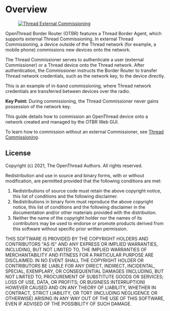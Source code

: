 # Overview

<figure class="attempt-right">
<a href="../../images/thread-commissioning.png">
  <img src="../../images/thread-commissioning.png" srcset="../../images/thread-commissioning.png 1x, ../../images/thread-commissioning_2x.png 2x" border="0" alt="Thread External Commissioning" /></a>
</figure>

OpenThread Border Router (OTBR) features a Thread Border Agent, which supports
external Thread Commissioning. In external Thread Commissioning, a device
outside of the Thread network (for example, a mobile phone) commissions new
devices onto the network.

The Thread Commissioner serves to authenticate a user (external Commissioner) or
a Thread device onto the Thread network. After authentication, the Commissioner
instructs the Border Router to transfer Thread network credentials, such as the
network key, to the device directly.

This is an example of in-band commissioning, where Thread network credentials
are transferred between devices over the radio.

**Key Point:** During commissioning, the Thread Commissioner never gains
possession of the network key.

This guide details how to commission an OpenThread device onto a network created
and managed by the OTBR Web GUI. 

To learn how to commission without an external Commissioner, see
[Thread Commissioning](../../build/commissioning.md).

## License

Copyright (c) 2021, The OpenThread Authors.
All rights reserved.

Redistribution and use in source and binary forms, with or without
modification, are permitted provided that the following conditions are met:
1. Redistributions of source code must retain the above copyright
   notice, this list of conditions and the following disclaimer.
2. Redistributions in binary form must reproduce the above copyright
   notice, this list of conditions and the following disclaimer in the
   documentation and/or other materials provided with the distribution.
3. Neither the name of the copyright holder nor the
   names of its contributors may be used to endorse or promote products
   derived from this software without specific prior written permission.

THIS SOFTWARE IS PROVIDED BY THE COPYRIGHT HOLDERS AND CONTRIBUTORS "AS IS"
AND ANY EXPRESS OR IMPLIED WARRANTIES, INCLUDING, BUT NOT LIMITED TO, THE
IMPLIED WARRANTIES OF MERCHANTABILITY AND FITNESS FOR A PARTICULAR PURPOSE
ARE DISCLAIMED. IN NO EVENT SHALL THE COPYRIGHT HOLDER OR CONTRIBUTORS BE
LIABLE FOR ANY DIRECT, INDIRECT, INCIDENTAL, SPECIAL, EXEMPLARY, OR
CONSEQUENTIAL DAMAGES (INCLUDING, BUT NOT LIMITED TO, PROCUREMENT OF
SUBSTITUTE GOODS OR SERVICES; LOSS OF USE, DATA, OR PROFITS; OR BUSINESS
INTERRUPTION) HOWEVER CAUSED AND ON ANY THEORY OF LIABILITY, WHETHER IN
CONTRACT, STRICT LIABILITY, OR TORT (INCLUDING NEGLIGENCE OR OTHERWISE)
ARISING IN ANY WAY OUT OF THE USE OF THIS SOFTWARE, EVEN IF ADVISED OF THE
POSSIBILITY OF SUCH DAMAGE.
